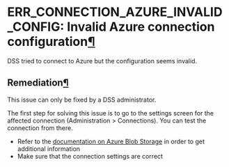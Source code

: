 ERR\_CONNECTION\_AZURE\_INVALID\_CONFIG: Invalid Azure connection configuration[¶](#err-connection-azure-invalid-config-invalid-azure-connection-configuration "Permalink to this heading")
===========================================================================================================================================================================================


DSS tried to connect to Azure but the configuration seems invalid.



Remediation[¶](#remediation "Permalink to this heading")
--------------------------------------------------------


This issue can only be fixed by a DSS administrator.


The first step for solving this issue is to go to the settings screen for the affected connection (Administration \> Connections). You can test the connection from there.


* Refer to the [documentation on Azure Blob Storage](../../connecting/azure-blob.html) in order to get additional information
* Make sure that the connection settings are correct